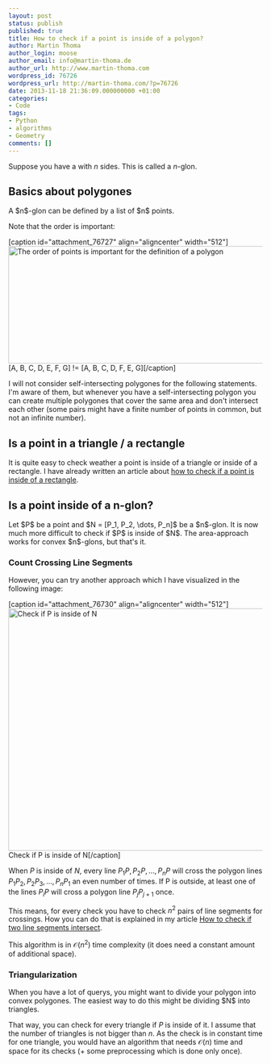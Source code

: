 ```yaml
---
layout: post
status: publish
published: true
title: How to check if a point is inside of a polygon?
author: Martin Thoma
author_login: moose
author_email: info@martin-thoma.de
author_url: http://www.martin-thoma.com
wordpress_id: 76726
wordpress_url: http://martin-thoma.com/?p=76726
date: 2013-11-18 21:36:09.000000000 +01:00
categories:
- Code
tags:
- Python
- algorithms
- Geometry
comments: []
---
```

Suppose you have a with $n$ sides. This is called a $n$-glon.


<h2>Basics about polygones</h2>
A $n$-glon can be defined by a list of $n$ points.

Note that the order is important:

[caption id="attachment_76727" align="aligncenter" width="512"]<a href="http://martin-thoma.com/wp-content/uploads/2013/11/polygon-order.png"><img src="http://martin-thoma.com/wp-content/uploads/2013/11/polygon-order.png" alt="The order of points is important for the definition of a polygon" width="512" height="233" class="size-full wp-image-76727" /></a> [A, B, C, D, E, F, G] != [A, B, C, D, F, E, G][/caption]

I will not consider self-intersecting polygones for the following statements. I'm aware of them, but whenever you have a self-intersecting polygon you can create multiple polygones that cover the same area and don't intersect each other (some pairs might have a finite number of points in common, but not an infinite number).

<h2>Is a point in a triangle / a rectangle</h2>
It is quite easy to check weather a point is inside of a triangle or inside of a rectangle. I have already written an article about <a href="http://martin-thoma.com/how-to-check-if-a-point-is-inside-a-rectangle/">how to check if a point is inside of a rectangle</a>.

<h2>Is a point inside of a n-glon?</h2>
Let $P$ be a point and $N = [P_1, P_2, \dots, P_n]$ be a $n$-glon. It is now much more difficult to check if $P$ is inside of $N$. The area-approach works for convex $n$-glons, but that's it.


<h3>Count Crossing Line Segments</h3>
However, you can try another approach which I have visualized in the following image:

[caption id="attachment_76730" align="aligncenter" width="512"]<a href="http://martin-thoma.com/wp-content/uploads/2013/11/polygon-is-point-inside.png"><img src="http://martin-thoma.com/wp-content/uploads/2013/11/polygon-is-point-inside.png" alt="Check if P is inside of N" width="512" height="481" class="size-full wp-image-76730" /></a> Check if P is inside of N[/caption]

When $P$ is inside of $N$, every line $P_{1}P, P_{2}P, \dots, P_{n}P$ will cross the polygon lines $P_{1}P_2,P_{2}P_3, \dots, P_{n}P_1$ an even number of times. If P is outside, at least one of the lines $P_{i}P$ will cross a polygon line $P_{j}P_{j+1}$ once.

This means, for every check you have to check $n^2$ pairs of line segments for crossings. How you can do that is explained in my article <a href="http://martin-thoma.com/how-to-check-if-two-line-segments-intersect/" title="How to check if two line segments intersect">How to check if two line segments intersect</a>.

This algorithm is in $\mathcal{O}(n^2)$ time complexity (it does need a constant amount of additional space).

<h3>Triangularization</h3>
When you have a lot of querys, you might want to divide your polygon into convex polygones. The easiest way to do this might be dividing $N$ into triangles. 

That way, you can check for every triangle if $P$ is inside of it. I assume that the number of triangles is not bigger than $n$. As the check is in constant time for one triangle, you would have an algorithm that needs $\mathcal{O}(n)$ time and space for its checks (+ some preprocessing which is done only once).
